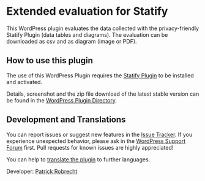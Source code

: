 # Extended evaluation for Statify

This WordPress plugin evaluates the data collected with the privacy-friendly Statify Plugin (data tables and diagrams). The evaluation can be downloaded as csv and as diagram (image or PDF).

## How to use this plugin

The use of this WordPress Plugin requires the [Statify Plugin](https://de.wordpress.org/plugins/statify/) to be installed and activated.

Details, screenshot and the zip file download of the latest stable version can be found in the [WordPress Plugin Directory](https://wordpress.org/plugins/extended-evaluation-for-statify/).


## Development and Translations

You can report issues or suggest new features in the [Issue Tracker](https://github.com/patrickrobrecht/extended-evaluation-for-statify/issues). If you experience unexpected behavior, please ask in the [WordPress Support Forum](https://wordpress.org/support/plugin/extended-evaluation-for-statify) first. Pull requests for known issues are highly appreciated!

You can help to [translate the plugin](https://translate.wordpress.org/projects/wp-plugins/extended-evaluation-for-statify) to further languages.

Developer: [Patrick Robrecht](https://patrick-robrecht.de/)
